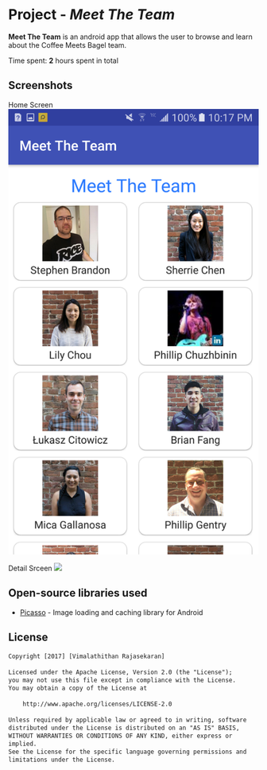 # Project - *Meet The Team*

**Meet The Team** is an android app that allows the user to browse and learn about the Coffee Meets Bagel team.

Time spent: **2** hours spent in total

## Screenshots

Home Screen
<img src='https://github.com/vimalathithanr/MeetTheTeam/blob/master/HomeScreen.png' />


Detail Srceen
<img src='https://github.com/vimalathithanr/MeetTheTeam/blob/master/etailScreen.png' />


## Open-source libraries used
- [Picasso](http://square.github.io/picasso/) - Image loading and caching library for Android

## License

    Copyright [2017] [Vimalathithan Rajasekaran]

    Licensed under the Apache License, Version 2.0 (the "License");
    you may not use this file except in compliance with the License.
    You may obtain a copy of the License at

        http://www.apache.org/licenses/LICENSE-2.0

    Unless required by applicable law or agreed to in writing, software
    distributed under the License is distributed on an "AS IS" BASIS,
    WITHOUT WARRANTIES OR CONDITIONS OF ANY KIND, either express or implied.
    See the License for the specific language governing permissions and
    limitations under the License.
